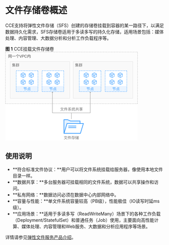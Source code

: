 # 文件存储卷概述<a name="cce_01_0258"></a>

CCE支持将弹性文件存储（SFS）创建的存储卷挂载到容器的某一路径下，以满足数据持久化需求，SFS存储卷适用于多读多写的持久化存储，适用场景包括：媒体处理、内容管理、大数据分析和分析工作负载程序等。

**图 1**  CCE挂载文件存储卷<a name="fig1743195012373"></a>  
![](figures/CCE挂载文件存储卷.png "CCE挂载文件存储卷")

## 使用说明<a name="section313719276380"></a>

-   **符合标准文件协议：**用户可以将文件系统挂载给服务器，像使用本地文件目录一样。
-   **数据共享：**多台服务器可挂载相同的文件系统，数据可以共享操作和访问。
-   **私有网络：**数据访问必须在数据中心内部网络中。
-   **容量与性能：**单文件系统容量较高（PB级），性能极佳（IO读写时延ms级）。
-   **应用场景：**适用于多读多写（ReadWriteMany）场景下的各种工作负载（Deployment/StatefulSet）和普通任务（Job）使用，主要面向高性能计算、媒体处理、内容管理和Web服务、大数据和分析应用程序等场景。

详情请参见[弹性文件服务产品介绍](https://support.huaweicloud.com/productdesc-sfs/zh-cn_topic_0034428718.html)。

